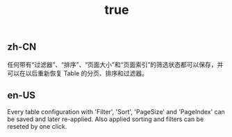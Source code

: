 ﻿---
order: 32
title:
  en-US: Restore query state
  zh-CN: 恢复筛选状态
---

## zh-CN

任何带有“过滤器”、“排序”、“页面大小”和“页面索引”的筛选状态都可以保存，并可以在以后重新恢复 Table 的分页、排序和过滤器。

## en-US

Every table configuration with 'Filter', 'Sort', 'PageSize' and 'PageIndex' can be saved and later re-applied. Also applied sorting and filters can be reseted by one click.
